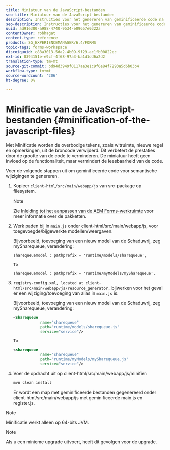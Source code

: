```yaml
---
title: Miniatuur van de JavaScript-bestanden
seo-title: Miniatuur van de JavaScript-bestanden
description: Instructies voor het genereren van geminificeerde code na aanpassingen in de AEM Forms-werkruimte om de JS-bestanden voor het web te optimaliseren.
seo-description: Instructies voor het genereren van geminificeerde code na aanpassingen in de AEM Forms-werkruimte om de JS-bestanden voor het web te optimaliseren.
uuid: ad91e380-a988-4740-9534-e09657e0322a
contentOwner: robhagat
content-type: reference
products: SG_EXPERIENCEMANAGER/6.4/FORMS
topic-tags: forms-workspace
discoiquuid: c88a3013-5da2-4b09-9f29-ac1fb00822ec
exl-id: 8394151e-e9cf-4f68-97a3-ba1d1dd6a2d2
translation-type: tm+mt
source-git-commit: bd94d3949f0117aa3e1c9f0e84f7293a5d6b03b4
workflow-type: tm+mt
source-wordcount: '206'
ht-degree: 0%

---
```


# Minificatie van de JavaScript-bestanden {#minification-of-the-javascript-files}

Met Minificatie worden de overbodige tekens, zoals witruimte, nieuwe regel en opmerkingen, uit de broncode verwijderd. Dit verbetert de prestaties door de grootte van de code te verminderen. De miniatuur heeft geen invloed op de functionaliteit, maar vermindert de leesbaarheid van de code.

Voer de volgende stappen uit om geminificeerde code voor semantische wijzigingen te genereren.

1. Kopieer `client-html/src/main/webapp/js` van src-package op filesystem.

   >[!NOTE]
   >
   >Zie [Inleiding tot het aanpassen van de AEM Forms-werkruimte](/help/forms/using/introduction-customizing-html-workspace.md) voor meer informatie over de pakketten.

1. Werk paden bij in `main.js` onder client-html/src/main/webapp/js, voor toegevoegde/bijgewerkte modellen/weergaven.

   Bijvoorbeeld, toevoeging van een nieuw model van de Schaduwrij, zeg mySharequeue, verandering:

   ```
   sharequeuemodel : pathprefix + 'runtime/models/sharequeue',
   
   To
   
   sharequeuemodel : pathprefix + 'runtime/myModels/mySharequeue',
   ```

1. `registry-config.xml, located at client-html/src/main/webapp/js/resource_generator,` bijwerken voor het geval er een wijziging/toevoeging van alias in `main.js` is.

   Bijvoorbeeld, toevoeging van een nieuw model van de Schaduwrij, zeg mySharequeue, verandering:

   ```xml
   <sharequeue
               name="sharequeue"
               path="runtime/models/sharequeue.js"
               service="service"/>
   
   To
   
   <sharequeue
               name="sharequeue"
               path="runtime/myModels/mySharequeue.js"
               service="service"/>
   ```

1. Voer de opdracht uit op client-html/src/main/webapp/js/minifier:

   ```shell
   mvn clean install
   ```

   Er wordt een map met geminificeerde bestanden gegenereerd onder client-html/src/main/webapp/js met geminificeerde main.js en register.js.

>[!NOTE]
>
>Minificatie werkt alleen op 64-bits JVM.

>[!NOTE]
>
>Als u een minieme upgrade uitvoert, heeft dit gevolgen voor de upgrade.
